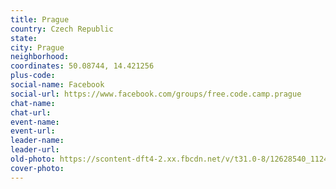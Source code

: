 ```yaml
---
title: Prague
country: Czech Republic
state: 
city: Prague
neighborhood: 
coordinates: 50.08744, 14.421256
plus-code:
social-name: Facebook
social-url: https://www.facebook.com/groups/free.code.camp.prague
chat-name:
chat-url:
event-name:
event-url:
leader-name:
leader-url:
old-photo: https://scontent-dft4-2.xx.fbcdn.net/v/t31.0-8/12628540_1124744124203708_2357139901754221026_o.jpg?oh=b595a4167d6f984c38564a47189a9e5b&oe=5991CFB0
cover-photo:
---
```


